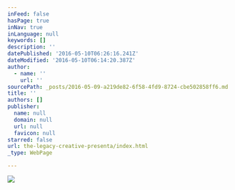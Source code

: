 ```yaml
---
inFeed: false
hasPage: true
inNav: true
inLanguage: null
keywords: []
description: ''
datePublished: '2016-05-10T06:26:16.241Z'
dateModified: '2016-05-10T06:14:20.387Z'
author:
  - name: ''
    url: ''
sourcePath: _posts/2016-05-09-a219de82-6f58-4fd9-8724-cbe502858ff6.md
title: ''
authors: []
publisher:
  name: null
  domain: null
  url: null
  favicon: null
starred: false
url: the-legacy-creative-presenta/index.html
_type: WebPage

---
```

![](https://s3-us-west-2.amazonaws.com/the-grid-img/p/8346df192e75ee4c47eb45ebbb9dfd3810dd7771.jpg)